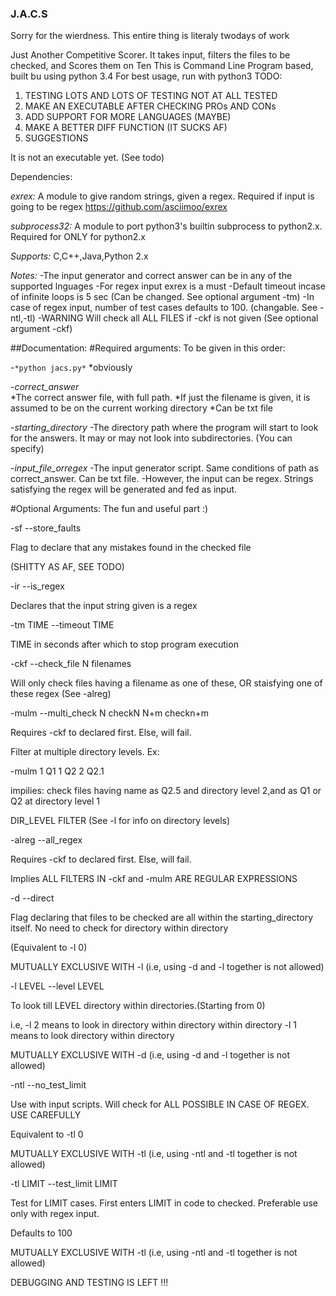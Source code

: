### J.A.C.S
Sorry for the wierdness. This entire thing is literaly twodays of work

Just Another Competitive Scorer. It takes input, filters the files to be checked, and Scores them on Ten
This is Command Line Program based, built bu using python 3.4
For best usage, run with python3
TODO: 
1.  TESTING
  LOTS AND LOTS OF TESTING
  NOT AT ALL TESTED
2.  MAKE AN EXECUTABLE AFTER CHECKING PROs AND CONs
3.  ADD SUPPORT FOR MORE LANGUAGES (MAYBE)
4.  MAKE A BETTER DIFF FUNCTION (IT SUCKS AF)
5.  SUGGESTIONS

It is not an executable yet. (See todo)

Dependencies:

*exrex:* A module to give random strings, given a regex. Required if input is going to be regex
        https://github.com/asciimoo/exrex
  
*subprocess32:* A module to port python3's builtin subprocess to python2.x. Required for ONLY for python2.x

*Supports:* C,C++,Java,Python 2.x

*Notes:*
-The input generator and correct answer can be in any of the supported lnguages
-For regex input exrex is a must
-Default timeout incase of infinite loops is 5 sec (Can be changed. See optional argument -tm)
-In case of regex input, number of test cases defaults to 100. (changable. See -ntl,-tl)
-WARNING Will check all ALL FILES if -ckf is not given (See optional argument -ckf)

##Documentation:
#Required arguments:
To be given in this order:

-`*python jacs.py*`
  *obviously 


-*correct_answer*  
  *The correct answer file, with full path. 
  *If just the filename is given, it is assumed to be on the current working directory
  *Can be txt file
                
-*starting_directory* 
    -The directory path where the program will start to look for the answers. It may or may not look into subdirectories. (You can specify)

-*input_file_orregex* 
    -The input generator script. Same conditions of path as correct_answer. Can be txt file.
    -However, the input can be regex. Strings satisfying the regex will be generated and fed as input.
                    
#Optional Arguments: The fun and useful part  :)

-sf --store_faults 

Flag to declare that any mistakes found in the checked file

(SHITTY AS AF, SEE TODO)


-ir --is_regex

Declares that the input string given is a regex


-tm TIME --timeout TIME

TIME in seconds after which to stop program execution


-ckf --check_file N filenames

Will only check files having a filename as one of these, OR staisfying one of these regex (See -alreg)


-mulm --multi_check N checkN N+m checkn+m

Requires -ckf to declared first. Else, will fail.

Filter at multiple directory levels. Ex:

   -mulm 1 Q1 1 Q2 2 Q2.1 

 impilies: check files having name as Q2.5 and directory level 2,and as Q1 or Q2 at directory level 1

 DIR_LEVEL FILTER  (See -l for info on directory levels)


-alreg --all_regex

Requires -ckf to declared first. Else, will fail.

Implies ALL FILTERS IN -ckf and -mulm ARE REGULAR EXPRESSIONS


-d --direct

Flag declaring that files to be checked are all within the starting_directory itself. No need to check for directory within directory

(Equivalent to -l 0) 

MUTUALLY EXCLUSIVE WITH -l (i.e, using -d and -l together is not allowed)


-l LEVEL --level LEVEL

To look till LEVEL directory within directories.(Starting from 0)

i.e, -l 2 means to look in directory within directory within directory 
     -l 1 means to look directory within directory 

MUTUALLY EXCLUSIVE WITH -d (i.e, using -d and -l together is not allowed)


-ntl --no_test_limit

Use with input scripts. Will check for ALL POSSIBLE IN CASE OF REGEX. USE CAREFULLY

Equivalent to -tl 0

MUTUALLY EXCLUSIVE WITH -tl (i.e, using -ntl and -tl together is not allowed)


-tl LIMIT --test_limit LIMIT

Test for LIMIT cases. First enters LIMIT in code to checked. Preferable use only with regex input.

 Defaults to 100

MUTUALLY EXCLUSIVE WITH -tl (i.e, using -ntl and -tl together is not allowed)

DEBUGGING AND TESTING IS LEFT !!!
